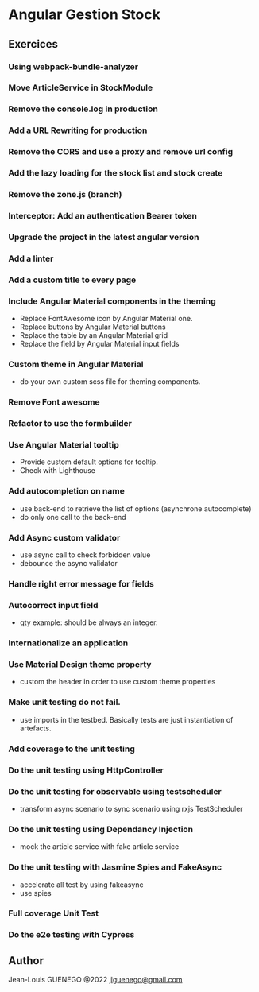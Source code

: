 # Angular Gestion Stock

## Exercices

### Using webpack-bundle-analyzer

### Move ArticleService in StockModule

### Remove the console.log in production

### Add a URL Rewriting for production

### Remove the CORS and use a proxy and remove url config

### Add the lazy loading for the stock list and stock create

### Remove the zone.js (branch)

### Interceptor: Add an authentication Bearer token

### Upgrade the project in the latest angular version

### Add a linter

### Add a custom title to every page

### Include Angular Material components in the theming

- Replace FontAwesome icon by Angular Material one.
- Replace buttons by Angular Material buttons
- Replace the table by an Angular Material grid
- Replace the field by Angular Material input fields

### Custom theme in Angular Material

- do your own custom scss file for theming components.

### Remove Font awesome

### Refactor to use the formbuilder

### Use Angular Material tooltip

- Provide custom default options for tooltip.
- Check with Lighthouse

### Add autocompletion on name

- use back-end to retrieve the list of options (asynchrone autocomplete)
- do only one call to the back-end

### Add Async custom validator

- use async call to check forbidden value
- debounce the async validator

### Handle right error message for fields

### Autocorrect input field

- qty example: should be always an integer.

### Internationalize an application

### Use Material Design theme property

- custom the header in order to use custom theme properties

### Make unit testing do not fail.

- use imports in the testbed. Basically tests are just instantiation of artefacts.

### Add coverage to the unit testing

### Do the unit testing using HttpController

### Do the unit testing for observable using testscheduler

- transform async scenario to sync scenario using rxjs TestScheduler

### Do the unit testing using Dependancy Injection

- mock the article service with fake article service

### Do the unit testing with Jasmine Spies and FakeAsync

- accelerate all test by using fakeasync
- use spies

### Full coverage Unit Test

### Do the e2e testing with Cypress

## Author

Jean-Louis GUENEGO @2022
<jlguenego@gmail.com>
